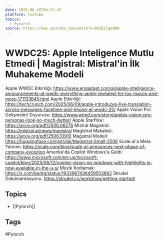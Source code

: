```yaml
---
date: 2025-06-16T06:27:47
platform: YouTube
topics:
  - Pytorch
source: https://www.youtube.com/watch?v=b83Eslge0H0
---
```

# WWDC25: Apple Inteligence Mutlu Etmedi | Magistral: Mistral'in İlk Muhakeme Modeli

Apple WWDC Etkinliği: https://www.engadget.com/ai/apple-intelligence-announcements-at-wwdc-everything-apple-revealed-for-ios-macos-and-more-171133645.html
Apple Etkinliği: https://techcrunch.com/2025/06/09/apple-introduces-live-translation-across-messages-facetime-and-phone-at-wwdc-25/
Apple Vision Pro Gelişmeleri Duyurusu: https://www.wired.com/story/apples-vision-pro-personas-look-so-much-better/
Apple Starflow: https://arxiv.org/pdf/2506.06276
Mistral Magistral: https://mistral.ai/news/magistral
Magistral Makalesi: https://arxiv.org/pdf/2506.10910
Magistral Modeli: https://huggingface.co/mistralai/Magistral-Small-2506
Scale.ai'a Meta Yatırımı: https://scale.com/blog/scale-ai-announces-next-phase-of-company-evolution
Amerika'da Copilot Windows'a Geldi: https://www.microsoft.com/en-us/microsoft-copilot/blog/2025/06/12/copilot-vision-on-windows-with-highlights-is-now-available-in-the-u-s/
Müzik Kodlamak: https://x.com/bantg/status/1933967436459503662
Strudel Dokümantasyonu: https://strudel.cc/workshop/getting-started/

## Topics
- [[Pytorch]]

## Tags
#Pytorch